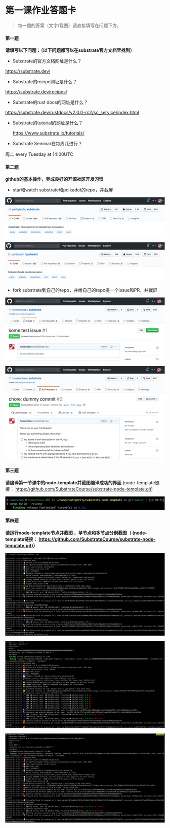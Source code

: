 # 第一课作业答题卡

> 每一题的答案（文字/截图）请直接填写在问题下方。

#### 第一题

**请填写以下问题：（以下问题都可以在substrate官方文档里找到）**

- Substrate的官方文档网址是什么？

https://substrate.dev/

- Substrate的recipe网址是什么？

https://substrate.dev/recipes/

- Substrate的rust docs的网址是什么？

https://substrate.dev/rustdocs/v2.0.0-rc2/sc_service/index.html

- Substrate的tutorial的网址是什么？

  https://www.substrate.io/tutorials/

- Substrate Seminar在每周几进行？

周二
every Tuesday at 14:00UTC



#### 第二题

**github的基本操作，养成良好的开源社区开发习惯**

- star和watch substrate和polkadot的repo，并截屏

![-w1034](media/15910983822924.jpg)

![-w1031](media/15910984177908.jpg)


- fork substrate到自己的repo，并给自己的repo提一个issue和PR，并截屏

![-w1042](media/15910985237865.jpg)

![-w1044](media/15910987828850.jpg)




#### 第三题

**请编译第一节课中的node-template并截图编译成功的界面** (node-template链接： https://github.com/SubstrateCourse/substrate-node-template.git)

![-w714](media/15910986337166.jpg)


#### 第四题

**请运行node-template节点并截图 ，单节点和多节点分别截图（ (node-template链接： https://github.com/SubstrateCourse/substrate-node-template.git)）**

![-w1279](media/15910991363472.jpg)

![-w1274](media/15910993250009.jpg)

![-w1279](media/15910993505339.jpg)
